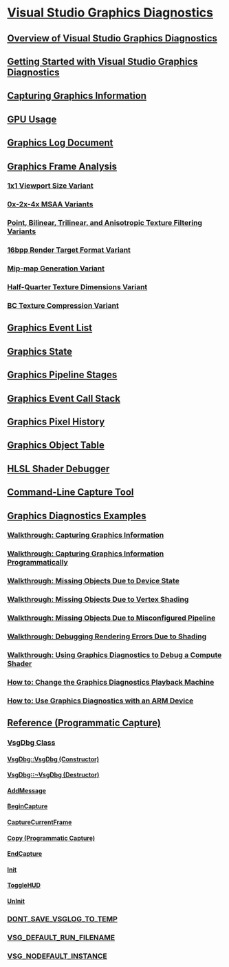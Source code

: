 # [Visual Studio Graphics Diagnostics](visual-studio-graphics-diagnostics.md)
## [Overview of Visual Studio Graphics Diagnostics](overview-of-visual-studio-graphics-diagnostics.md)
## [Getting Started with Visual Studio Graphics Diagnostics](getting-started-with-visual-studio-graphics-diagnostics.md)
## [Capturing Graphics Information](capturing-graphics-information.md)
## [GPU Usage](gpu-usage.md)
## [Graphics Log Document](graphics-log-document.md)
## [Graphics Frame Analysis](graphics-frame-analysis.md)
### [1x1 Viewport Size Variant](1x1-viewport-size-variant.md)
### [0x-2x-4x MSAA Variants](0x-2x-4x-msaa-variants.md)
### [Point, Bilinear, Trilinear, and Anisotropic Texture Filtering Variants](point-bilinear-trilinear-and-anisotropic-texture-filtering-variants.md)
### [16bpp Render Target Format Variant](16bpp-render-target-format-variant.md)
### [Mip-map Generation Variant](mip-map-generation-variant.md)
### [Half-Quarter Texture Dimensions Variant](half-quarter-texture-dimensions-variant.md)
### [BC Texture Compression Variant](bc-texture-compression-variant.md)
## [Graphics Event List](graphics-event-list.md)
## [Graphics State](graphics-state.md)
## [Graphics Pipeline Stages](graphics-pipeline-stages.md)
## [Graphics Event Call Stack](graphics-event-call-stack.md)
## [Graphics Pixel History](graphics-pixel-history.md)
## [Graphics Object Table](graphics-object-table.md)
## [HLSL Shader Debugger](hlsl-shader-debugger.md)
## [Command-Line Capture Tool](command-line-capture-tool.md)
## [Graphics Diagnostics Examples](graphics-diagnostics-examples.md)
### [Walkthrough: Capturing Graphics Information](walkthrough-capturing-graphics-information.md)
### [Walkthrough: Capturing Graphics Information Programmatically](walkthrough-capturing-graphics-information-programmatically.md)
### [Walkthrough: Missing Objects Due to Device State](walkthrough-missing-objects-due-to-device-state.md)
### [Walkthrough: Missing Objects Due to Vertex Shading](walkthrough-missing-objects-due-to-vertex-shading.md)
### [Walkthrough: Missing Objects Due to Misconfigured Pipeline](walkthrough-missing-objects-due-to-misconfigured-pipeline.md)
### [Walkthrough: Debugging Rendering Errors Due to Shading](walkthrough-debugging-rendering-errors-due-to-shading.md)
### [Walkthrough: Using Graphics Diagnostics to Debug a Compute Shader](walkthrough-using-graphics-diagnostics-to-debug-a-compute-shader.md)
### [How to: Change the Graphics Diagnostics Playback Machine](how-to-change-the-graphics-diagnostics-playback-machine.md)
### [How to: Use Graphics Diagnostics with an ARM Device](how-to-use-graphics-diagnostics-with-an-arm-device.md)
## [Reference (Programmatic Capture)](reference-programmatic-capture.md)
### [VsgDbg Class](vsgdbg-class.md)
#### [VsgDbg::VsgDbg (Constructor)](vsgdbg-vsgdbg-constructor.md)
#### [VsgDbg::~VsgDbg (Destructor)](vsgdbg-tilde-vsgdbg-destructor.md)
#### [AddMessage](addmessage.md)
#### [BeginCapture](begincapture.md)
#### [CaptureCurrentFrame](capturecurrentframe.md)
#### [Copy (Programmatic Capture)](copy-programmatic-capture.md)
#### [EndCapture](endcapture.md)
#### [Init](init.md)
#### [ToggleHUD](togglehud.md)
#### [UnInit](uninit.md)
### [DONT_SAVE_VSGLOG_TO_TEMP](dont-save-vsglog-to-temp.md)
### [VSG_DEFAULT_RUN_FILENAME](vsg-default-run-filename.md)
### [VSG_NODEFAULT_INSTANCE](vsg-nodefault-instance.md)
